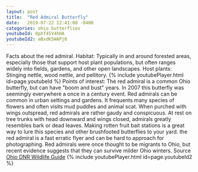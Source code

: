 ```yaml
---
layout: post
title:  "Red Admiral Butterfly"
date:   2019-07-22 12:41:00 -0400
categories: ohio butterflies
youtubeId: 0pXf4SV4hHA
youtubeId2: aBxdK5WAPj0 
---
```

 Facts about the red admiral. Habitat: Typically in and around forested areas, especially those that support host plant populations, but often ranges widely into fields, gardens, and other open landscapes. Host plants: Stinging nettle, wood nettle, and pellitory.
{% include youtubePlayer.html id=page.youtubeId %}
 Points of interest: The red admiral is a common Ohio butterfly, but can have "boom and bust" years. In 2007 this butterfly was seemingly everywhere a once in a century event. Red admirals can be common in urban settings and gardens. It frequents many species of flowers and often visits mud puddles and animal scat. When purched with wings outspread, red admirals are rather gaudy and conspicuous. At rest on tree trunks with head downward and wings closed, admirals greatly resembles bark or dead leaves. Making rotten fruit bait stations is a great way to lure this species and other brushfooted butterflies to your yard. the red admiral is a fast erratic flyer and can be hard to approach for photographing. Red admirals were once thought to be migrants to Ohio, but recent evidence suggests that they can survive milder Ohio winters. Source [Ohio DNR Wildlife Guide](http://wildlife.ohiodnr.gov/species-and-habitats/species-guide-index/butterflies-skippers/red-admiral)
{% include youtubePlayer.html id=page.youtubeId2 %}
